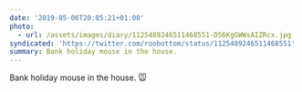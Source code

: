 ```yaml
---
date: '2019-05-06T20:05:21+01:00'
photo:
  - url: /assets/images/diary/1125489246511468551-D56KgGWWsAIZRcx.jpg
syndicated: 'https://twitter.com/roobottom/status/1125489246511468551'
summary: Bank holiday mouse in the house.
---
```

Bank holiday mouse in the house. 🐭 

